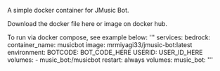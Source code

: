 A simple docker container for JMusic Bot.

Download the docker file here or image on docker hub.

To run via docker compose, see example below:
'''
services:
  bedrock:
    container_name: musicbot
    image: mrmiyagi33/jmusic-bot:latest
    environment:
      BOTCODE: BOT_CODE_HERE
      USERID: USER_ID_HERE
    volumes:
     -  music_bot:/musicbot
    restart: always
volumes:
  music_bot:
'''
